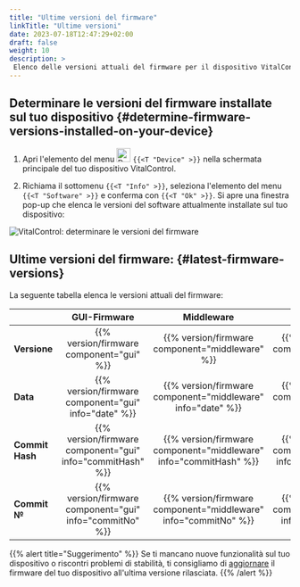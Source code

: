 ```yaml
---
title: "Ultime versioni del firmware"
linkTitle: "Ultime versioni"
date: 2023-07-18T12:47:29+02:00
draft: false
weight: 10
description: >
 Elenco delle versioni attuali del firmware per il dispositivo VitalControl.
---
```


## Determinare le versioni del firmware installate sul tuo dispositivo {#determine-firmware-versions-installed-on-your-device}

1. Apri l'elemento del menu <img src="/icons/device.svg" width="25" align="bottom" alt="Device" /> `{{<T "Device" >}}` nella schermata principale del tuo dispositivo VitalControl.

2. Richiama il sottomenu `{{<T "Info" >}}`, seleziona l'elemento del menu `{{<T "Software" >}}` e conferma con `{{<T "Ok" >}}`. Si apre una finestra pop-up che elenca le versioni del software attualmente installate sul tuo dispositivo:

![VitalControl: determinare le versioni del firmware](../images/firmware-versions.png "Visualizza le versioni del firmware")

## Ultime versioni del firmware: {#latest-firmware-versions}

La seguente tabella elenca le versioni attuali del firmware:

|                 | GUI-Firmware  | Middleware  | Bootloader |
|-----------------|:-------------:|:-----------:|:----------:|
| **Versione**     | {{% version/firmware component="gui" %}} | {{% version/firmware component="middleware" %}} | {{% version/firmware component="bootloader" %}} |
| **Data**       | {{% version/firmware component="gui" info="date" %}}  | {{% version/firmware component="middleware" info="date" %}} | {{% version/firmware component="bootloader" info="date" %}} |
| **Commit Hash** | {{% version/firmware component="gui" info="commitHash" %}} | {{% version/firmware component="middleware" info="commitHash" %}} |  {{% version/firmware component="bootloader" info="commitHash" %}} |
| **Commit №**    | {{% version/firmware component="gui" info="commitNo" %}} | {{% version/firmware component="middleware" info="commitNo" %}} | {{% version/firmware component="bootloader" info="commitNo" %}}|

{{% alert title="Suggerimento" %}}
Se ti mancano nuove funzionalità sul tuo dispositivo o riscontri problemi di stabilità, ti consigliamo di [aggiornare](../update/) il firmware del tuo dispositivo all'ultima versione rilasciata.
{{% /alert %}}
